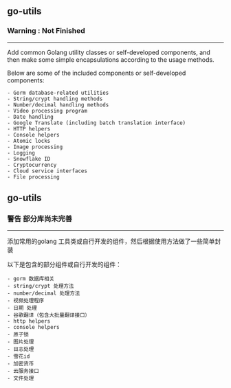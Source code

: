 ## go-utils 
### Warning : Not Finished

---

Add common Golang utility classes or self-developed components, and then make some simple encapsulations according to the usage methods.

Below are some of the included components or self-developed components:

```
- Gorm database-related utilities
- String/crypt handling methods
- Number/decimal handling methods
- Video processing program
- Date handling
- Google Translate (including batch translation interface)
- HTTP helpers
- Console helpers
- Atomic locks
- Image processing
- Logging
- Snowflake ID
- Cryptocurrency
- Cloud service interfaces
- File processing
```

## go-utils 
### 警告 部分库尚未完善

---

添加常用的golang 工具类或自行开发的组件，然后根据使用方法做了一些简单封装

以下是包含的部分组件或自行开发的组件：

```
- gorm 数据库相关
- string/crypt 处理方法
- number/decimal 处理方法
- 视频处理程序
- 日期 处理
- 谷歌翻译（包含大批量翻译接口）
- http helpers
- console helpers
- 原子锁
- 图片处理
- 日志处理
- 雪花id
- 加密货币
- 云服务接口
- 文件处理
```
